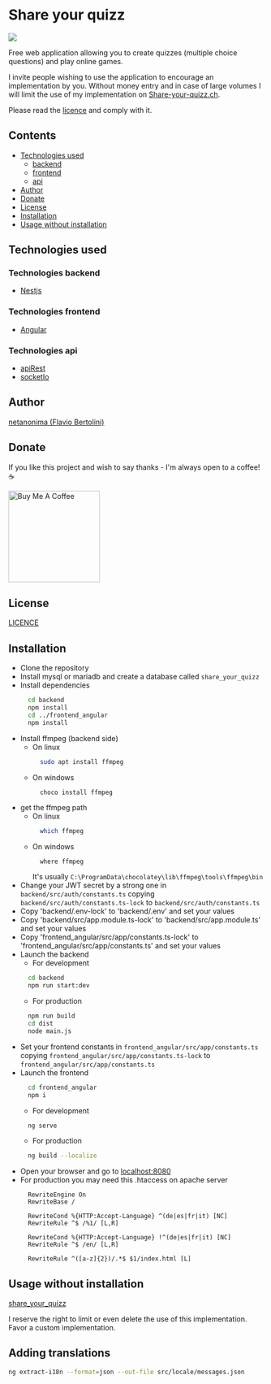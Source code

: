 # Share your quizz

![](https://img.shields.io/github/stars/netanonima/share_your_quizz.svg?style=flat-square)

Free web application allowing you to create quizzes (multiple choice questions) and play online games.

I invite people wishing to use the application to encourage an implementation by you. Without money entry and in case of large volumes I will limit the use of my implementation on  [Share-your-quizz.ch](https://www.share-your-quizz.ch).

Please read the [licence](LICENSE) and comply with it.

## Contents

- [Technologies used](#technologies)
    - [backend](#technologies-backend)
    - [frontend](#technologies-frontend)
    - [api](#technologies-api)
- [Author](#author)
- [Donate](#donate)
- [License](#license)
- [Installation](#installation)
- [Usage without installation](#usage_without_installation)

## Technologies used

### Technologies backend

- [Nestjs](https://nestjs.com/)

### Technologies frontend

- [Angular](https://angular.io/)

### Technologies api

- [apiRest](https://en.wikipedia.org/wiki/Representational_state_transfer)
- [socketIo](https://socket.io/fr/)

## Author

[netanonima (Flavio Bertolini)](https://github.com/netanonima)


## Donate

If you like this project and wish to say thanks - I'm always open to a coffee!  :coffee:

<a href="https://www.buymeacoffee.com/netanonima" target="_blank"><img src="https://www.buymeacoffee.com/assets/img/custom_images/black_img.png" alt="Buy Me A Coffee" width='180px' ></a>

## License

[LICENCE](LICENSE)

## Installation

- Clone the repository
- Install mysql or mariadb and create a database called `share_your_quizz`
- Install dependencies
  ```bash
    cd backend
    npm install
    cd ../frontend_angular
    npm install
  ```
- Install ffmpeg (backend side)
  - On linux
    ```bash
      sudo apt install ffmpeg
    ```
  - On windows
    ```batch
      choco install ffmpeg
    ```
- get the ffmpeg path
  - On linux
    ```bash
      which ffmpeg
    ```
  - On windows
    ```bash
      where ffmpeg
    ```
    It's usually `C:\ProgramData\chocolatey\lib\ffmpeg\tools\ffmpeg\bin`
- Change your JWT secret by a strong one in `backend/src/auth/constants.ts` copying `backend/src/auth/constants.ts-lock` to `backend/src/auth/constants.ts`
- Copy 'backend/.env-lock' to 'backend/.env' and set your values
- Copy 'backend/src/app.module.ts-lock' to 'backend/src/app.module.ts' and set your values
- Copy 'frontend_angular/src/app/constants.ts-lock' to 'frontend_angular/src/app/constants.ts' and set your values
- Launch the backend
  - For development
  ```bash
    cd backend
    npm run start:dev
  ```
  - For production
  ```bash
    npm run build
    cd dist
    node main.js
  ```
- Set your frontend constants in `frontend_angular/src/app/constants.ts` copying `frontend_angular/src/app/constants.ts-lock` to `frontend_angular/src/app/constants.ts`
- Launch the frontend
  ```bash
    cd frontend_angular
    npm i
  ```
  - For development
  ```bash
    ng serve
  ```
  - For production
  ```bash
    ng build --localize
  ```
- Open your browser and go to [localhost:8080](http://localhost:8080)
- For production you may need this .htaccess on apache server
  ```apacheconf
    RewriteEngine On
    RewriteBase /

    RewriteCond %{HTTP:Accept-Language} ^(de|es|fr|it) [NC]
    RewriteRule ^$ /%1/ [L,R]

    RewriteCond %{HTTP:Accept-Language} !^(de|es|fr|it) [NC]
    RewriteRule ^$ /en/ [L,R]

    RewriteRule ^([a-z]{2})/.*$ $1/index.html [L]
  ```

## Usage without installation

[share_your_quizz](https://www.share-your-quizz.ch)

I reserve the right to limit or even delete the use of this implementation.
Favor a custom implementation.

## Adding translations

```bash
ng extract-i18n --format=json --out-file src/locale/messages.json
```
